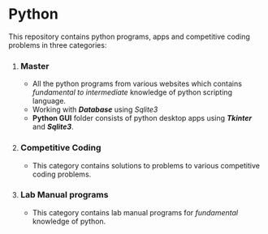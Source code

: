 # Python
This repository contains python programs, apps and competitive coding problems in three categories:
<ol>
  <li><h3><b>Master</b></h3></li>
  <ul>
    <li> All the python programs from various websites which contains <em>fundamental to intermediate</em> knowledge of python scripting language.</li>
    <li> Working with <b><i>Database</i></b> using <em>Sqlite3</em></li>
    <li> <b>Python GUI</b> folder consists of python desktop apps using <b><i>Tkinter</i></b> and <b><i>Sqlite3</i></b>.</li>
  </ul>
  <li><h3><b>Competitive Coding</b></h3></li>
  <ul>
    <li> This category contains solutions to problems to various competitive coding problems.</li>
  </ul>
  <li><h3><b>Lab Manual programs</b></h3></li>
  <ul>
    <li> This category contains lab manual programs for <em>fundamental</em> knowledge of python.</li>
  </ul>
</ol>
